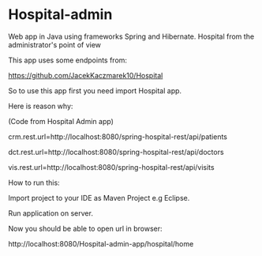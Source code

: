 # Hospital-admin
Web app in Java using frameworks Spring and Hibernate. Hospital from the administrator's point of view

This app uses some endpoints from:

https://github.com/JacekKaczmarek10/Hospital

So to use this app first you need import Hospital app.

Here is reason why:

(Code from Hospital Admin app)

crm.rest.url=http://localhost:8080/spring-hospital-rest/api/patients

dct.rest.url=http://localhost:8080/spring-hospital-rest/api/doctors

vis.rest.url=http://localhost:8080/spring-hospital-rest/api/visits

How to run this:

Import project to your IDE as Maven Project e.g Eclipse.

Run application on server.

Now you should be able to open url in browser:

http://localhost:8080/Hospital-admin-app/hospital/home

